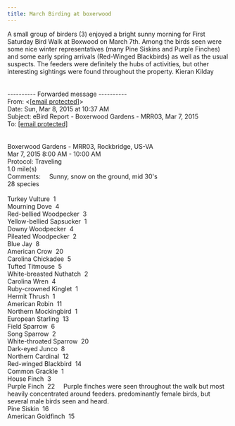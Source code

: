 ```yaml
---
title: March Birding at boxerwood
---
```

<div class="paragraph" style="text-align:left;">A small group of birders (3) enjoyed a bright sunny morning for First Saturday Bird Walk at Boxwood on March 7th. Among the birds seen were some nice winter representatives (many Pine Siskins and Purple Finches) and some early spring arrivals (Red-Winged Blackbirds) as well as the usual suspects. The feeders were definitely the hubs of activities, but other interesting sightings were found throughout the property. Kieran Kilday<br /><br /><br />---------- Forwarded message ----------<br />From:&nbsp;<span style="">&lt;<a href="../cdn-cgi/l/email-protection.html#6207000b10064f010a0701090e0b111622010d100c070e0e4c070617" style=""><span class="__cf_email__" data-cfemail="7411161d061059171c11171f181d070034171b061a1118185a111001">[email&#160;protected]</span></a>&gt;</span><br />Date: Sun, Mar 8, 2015 at 10:37 AM<br />Subject: eBird Report - Boxerwood Gardens - MRR03, Mar 7, 2015<br />To:&nbsp;<a href="../cdn-cgi/l/email-protection.html#1d7677767471797c645d7a707c7471337e7270" style=""><span class="__cf_email__" data-cfemail="761d1c1d1f1a12170f36111b171f1a5815191b">[email&#160;protected]</span></a><br /><br /><br />Boxerwood Gardens - MRR03, Rockbridge, US-VA<br />Mar 7, 2015 8:00 AM - 10:00 AM<br />Protocol: Traveling<br />1.0 mile(s)<br />Comments:&nbsp; &nbsp; &nbsp;Sunny, snow on the ground, mid 30's<br />28 species<br /><br />Turkey Vulture&nbsp; 1<br />Mourning Dove&nbsp; 4<br />Red-bellied Woodpecker&nbsp; 3<br />Yellow-bellied Sapsucker&nbsp; 1<br />Downy Woodpecker&nbsp; 4<br />Pileated Woodpecker&nbsp; 2<br />Blue Jay&nbsp; 8<br />American Crow&nbsp; 20<br />Carolina Chickadee&nbsp; 5<br />Tufted Titmouse&nbsp; 5<br />White-breasted Nuthatch&nbsp; 2<br />Carolina Wren&nbsp; 4<br />Ruby-crowned Kinglet&nbsp; 1<br />Hermit Thrush&nbsp; 1<br />American Robin&nbsp; 11<br />Northern Mockingbird&nbsp; 1<br />European Starling&nbsp; 13<br />Field Sparrow&nbsp; 6<br />Song Sparrow&nbsp; 2<br />White-throated Sparrow&nbsp; 20<br />Dark-eyed Junco&nbsp; 8<br />Northern Cardinal&nbsp; 12<br />Red-winged Blackbird&nbsp; 14<br />Common Grackle&nbsp; 1<br />House Finch&nbsp; 3<br />Purple Finch&nbsp; 22&nbsp; &nbsp; &nbsp;Purple finches were seen throughout the walk but most heavily concentrated around feeders. predominantly female birds, but several male birds seen and heard.<br />Pine Siskin&nbsp; 16<br />American Goldfinch&nbsp; 15</div>
